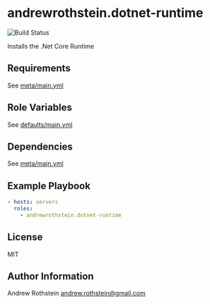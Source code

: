 andrewrothstein.dotnet-runtime
=========
![Build Status](https://github.com/andrewrothstein/ansible-dotnet-runtime/actions/workflows/build.yml/badge.svg)

Installs the .Net Core Runtime

Requirements
------------

See [meta/main.yml](meta/main.yml)

Role Variables
--------------

See [defaults/main.yml](defaults/main.yml)

Dependencies
------------

See [meta/main.yml](meta/main.yml)

Example Playbook
----------------

```yml
- hosts: servers
  roles:
    - andrewrothstein.dotnet-runtime
```

License
-------

MIT

Author Information
------------------

Andrew Rothstein <andrew.rothstein@gmail.com>

